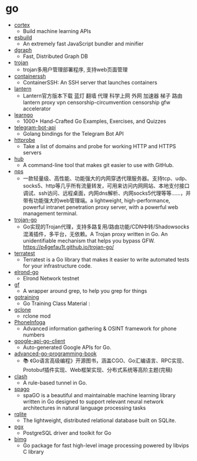 # go
- [cortex](https://github.com/cortexlabs/cortex)
  - Build machine learning APIs
- [esbuild](https://github.com/evanw/esbuild)
  - An extremely fast JavaScript bundler and minifier
- [dgraph](https://github.com/dgraph-io/dgraph)
  - Fast, Distributed Graph DB
- [trojan](https://github.com/Jrohy/trojan)
  - trojan多用户管理部署程序, 支持web页面管理
- [containerssh](https://github.com/janoszen/containerssh)
  - ContainerSSH: An SSH server that launches containers
- [lantern](https://github.com/getlantern/lantern)
  - Lantern官方版本下载 蓝灯 翻墙 代理 科学上网 外网 加速器 梯子 路由 lantern proxy vpn censorship-circumvention censorship gfw accelerator
- [learngo](https://github.com/inancgumus/learngo)
  - 1000+ Hand-Crafted Go Examples, Exercises, and Quizzes
- [telegram-bot-api](https://github.com/go-telegram-bot-api/telegram-bot-api)
  - Golang bindings for the Telegram Bot API
- [httprobe](https://github.com/tomnomnom/httprobe)
  - Take a list of domains and probe for working HTTP and HTTPS servers
- [hub](https://github.com/github/hub)
  - A command-line tool that makes git easier to use with GitHub.
- [nps](https://github.com/ehang-io/nps)
  - 一款轻量级、高性能、功能强大的内网穿透代理服务器。支持tcp、udp、socks5、http等几乎所有流量转发，可用来访问内网网站、本地支付接口调试、ssh访问、远程桌面，内网dns解析、内网socks5代理等等……，并带有功能强大的web管理端。a lightweight, high-performance, powerful intranet penetration proxy server, with a powerful web management terminal.
- [trojan-go](https://github.com/p4gefau1t/trojan-go)
  - Go实现的Trojan代理，支持多路复用/路由功能/CDN中转/Shadowsocks混淆插件，多平台，无依赖。A Trojan proxy written in Go. An unidentifiable mechanism that helps you bypass GFW. https://p4gefau1t.github.io/trojan-go/
- [terratest](https://github.com/gruntwork-io/terratest)
  - Terratest is a Go library that makes it easier to write automated tests for your infrastructure code.
- [elrond-go](https://github.com/ElrondNetwork/elrond-go)
  - Elrond Network testnet
- [gf](https://github.com/tomnomnom/gf)
  - A wrapper around grep, to help you grep for things
- [gotraining](https://github.com/ardanlabs/gotraining)
  - Go Training Class Material :
- [gclone](https://github.com/donwa/gclone)
  - rclone mod
- [PhoneInfoga](https://github.com/sundowndev/PhoneInfoga)
  - Advanced information gathering & OSINT framework for phone numbers
- [google-api-go-client](https://github.com/googleapis/google-api-go-client)
  - Auto-generated Google APIs for Go.
- [advanced-go-programming-book](https://github.com/chai2010/advanced-go-programming-book)
  - 📚 《Go语言高级编程》开源图书，涵盖CGO、Go汇编语言、RPC实现、Protobuf插件实现、Web框架实现、分布式系统等高阶主题(完稿)
- [clash](https://github.com/Dreamacro/clash)
  - A rule-based tunnel in Go.
- [spago](https://github.com/nlpodyssey/spago)
  - spaGO is a beautiful and maintainable machine learning library written in Go designed to support relevant neural network architectures in natural language processing tasks
- [rqlite](https://github.com/rqlite/rqlite)
  - The lightweight, distributed relational database built on SQLite.
- [pgx](https://github.com/jackc/pgx)
  - PostgreSQL driver and toolkit for Go
- [bimg](https://github.com/h2non/bimg)
  - Go package for fast high-level image processing powered by libvips C library
